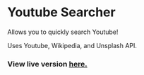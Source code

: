 # Youtube Searcher

Allows you to quickly search Youtube! 

Uses Youtube, Wikipedia, and Unsplash API. 


### View live version [here.](https://simple-youtube-search--kathleenwang.repl.co/)

